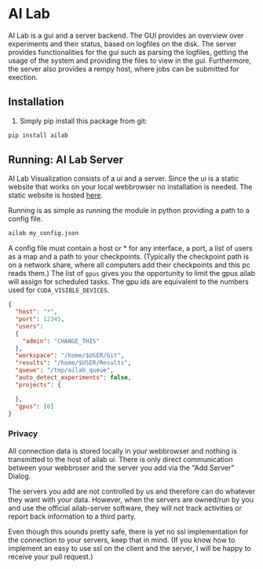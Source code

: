 # AI Lab

AI Lab is a gui and a server backend.
The GUI provides an overview over experiments and their status, based on logfiles on the disk.
The server provides functionalities for the gui such as parsing the logfiles, getting the usage of the system and providing the files to view in the gui.
Furthermore, the server also provides a rempy host, where jobs can be submitted for exection.

## Installation

1. Simply pip install this package from git:

```bash
pip install ailab
```

## Running: AI Lab Server

AI Lab Visualization consists of a ui and a server.
Since the ui is a static website that works on your local webbrowser no installation is needed. The static website is hosted [here](http://ailab.f-online.net/).

Running is as simple as running the module in python providing a path to a config file.

```bash
ailab my_config.json
```

A config file must contain a host or * for any interface, a port, a list of users as a map and a path to your checkpoints.
(Typically the checkpoint path is on a network share, where all computers add their checkpoints and this pc reads them.)
The list of `gpus` gives you the opportunity to limit the gpus ailab will assign for scheduled tasks.
The gpu ids are equivalent to the numbers used for `CUDA_VISIBLE_DEVICES`.

```json
{
  "host": "*",
  "port": 12345,
  "users": 
  {
    "admin": "CHANGE_THIS"
  },
  "workspace": "/home/$USER/Git",
  "results": "/home/$USER/Results",
  "queue": "/tmp/ailab_queue",
  "auto_detect_experiments": false,
  "projects": {

  },
  "gpus": [0]
}
```

### Privacy

All connection data is stored locally in your webbrowser and nothing is transmitted to the host of ailab ui.
There is only direct communication between your webbroser and the server you add via the "Add Server" Dialog.

The servers you add are not controlled by us and therefore can do whatever they want with your data.
However, when the servers are owned/run by you and use the official ailab-server software, they will not track activities or report back information to a third party.

Even though this sounds pretty safe, there is yet no ssl implementation for the connection to your servers, keep that in mind.
(If you know how to implement an easy to use ssl on the client and the server, I will be happy to receive your pull request.)
